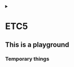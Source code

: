 <link rel="stylesheet" type="text/css" href="/css/header.css">
<link rel="stylesheet" type="text/css" href="/css/bootstrap/5.3.0-alpha1/bootstrap.css">
<div class="sticky-top bg-white pt-1 pb-2" id="header-div-max"></div>
<details id="display-none"><summary></summary>
  <script src="/js/header.js" defer="defer"></script>
  <script src="/js/table/numbering.js" defer="defer"></script>
  <script src="/js/bootstrap/5.3.0-alpha1/bootstrap.bundle.js" defer="defer"></script>
</details>

# ETC5

## This is a playground

### Temporary things

<!--
route resource

```
apiVersion: route.openshift.io/v1
kind: Route
metadata:
  name: ${resource name}
  creationTimestamp: null
spec:
  host: ${host name}
  port:
    targetPort: https
  tls:
    certificate: "-----BEGIN CERTIFICATE-----\r\n********\r\n-----END CERTIFICATE-----\r\n
      -----BEGIN CERTIFICATE-----\r\n********\r\n-----END CERTIFICATE-----"
    desticationCACertificate: "-----BEGIN CERTIFICATE-----\r\n********\r\n-----END CERTIFICATE-----\r\n
      -----BEGIN CERTIFICATE-----\r\n********\r\n-----END CERTIFICATE-----"
    key: |-
      -----BEGIN RSA PRIVATE KEY-----
      *****
      -----END RSA PRIVATE KEY-----
    termination: reencrypt
  to:
    kind: Service
    name: istio-ingressgateway
    weight: null
status: {}
```
-->

<!--
http virtual service

```
apiVersion: networking.istio.io/v1beta1
kind: VirtualService
metadata:
  name: ${resource name}
  namespace: ${k8s namespace}
spec:
  gateways:
  - istio-system/${gateway name}
  hosts:
  - ${host name}
  http:
  - match:
      - uri:
          prefix: /context1
    route:
      - destination:
          host: ${pod1 name}
          port:
            number: ${pod1 service port}
  - match:
      - uri:
          prefix: /context2
    route:
      - destination:
          host: ${pod2 name}
          port:
            number: ${pod2 service port} 
```
-->

<!--
tcp virtual service

```
apiVersion: networking.istio.io/v1beta1
kind: VirtualService
metadata:
  name: ${resource name}
  namespace: ${k8s namespace}
spec:
  hosts:
  - ${pod service dns}
  tcp:
  - match:
    - port: ${internal service port}
    route:
    - destination:
        host: ${pod1 name}
        port:
          number: ${pod1 service port}
  - match:
    - port: ${internal service port}
    route:
    - destination:
        host: ${pod2 name}
        port:
          number: ${pod2 service port}    
```
-->

<!--
configmap

```
apiVersion: v1
kind: ConfigMap
metadata:
  name: ${resource name}
  namespace: ${k8s namespace}
data:
  ${ENV_VAR_NAME1}: '${value1}'
  ${ENV_VAR_NAME2}: '${value2}'
```
-->

<!--
secret

```
apiVersion: v1
kind: Secret
metadata:
  name: ${resource name}
  namespace: ${k8s namespace}
data:
  ${secret name}: '${base64 encoded value}'
  ${secret name}: '${base64 encoded value}'
type: Opaque
```
-->

<!--
grafana query regex

기본 문자: 일반 문자는 해당 문자
.: 어떤 단일 문자
^: 문자열의 시작
$: 문자열의 끝
*: 앞의 요소가 0회 이상 반복
+: 앞의 요소가 1회 이상 반복
?: 앞의 요소가 0 또는 1회 등장
{n}: 앞의 요소가 정확히 n 번 반복
{n,}: 앞의 요소가 n번 이상 반복
{n.m}: 앞의 요소가 n번 이상, m번 이하 반복
[abc]: 괄호 안의 어떤 문자와도 일치
[^abc]: 괄호 안의 어떤 문자와도 일치하지 않음
|: 두 패턴 중 하나와 일치
(abc): 괄호 안의 패턴과 일치
\: 특수 문자 사용시

=: 문자열 일치
=~: 정규표현식 일치
!=: 문자열 일치하지 않음
!~: 정규표현식 불일치
-->

<!--
yaml structure yaml 구조

기본 구조
1. 스칼라(scalars): 단일 데이터 값
2. 리스트(lists): 일련의 순차적인 아이템을 배열 형태로 표현
3. 딕셔너리(dictionaries): 키-값 쌍으로 구성된 구조

1. 스칼라

```
string: "hello"
integer: 25
float: 3.14
boolean: true
```

2. 리스트
- 를 기반으로 구성
```
fruits:
  - Apple
  - Banana
  - Cherry
```

3. 딕셔너리
key 다음에 : 으로 구분
```
person:
  name: John
  age: 25
  city: Seoul
```

4. 리스트 & 딕셔너리 중첩

```
employees:
  - name: John
    job: Developer
    skills:
      - Python
      - JavaScript
  - name: Jane
    job: Designer
    skills:
      - Illustrator
      - Photoshop
```

5. 주석

# 을 이용함

6. 고급

```
& = anchors and alias
| = Literal blocks
> = folded blocks
```
-->
